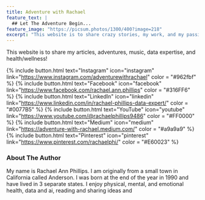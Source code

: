 ```yaml
---
title: Adventure with Rachael
feature_text: |
  ## Let The Adventure Begin...
feature_image: "https://picsum.photos/1300/400?image=218"
excerpt: "This website is to share crazy stories, my work, and my passions."
---
```


This website is to share my articles, adventures, music, data expertise, and health/wellness!

  {% include button.html text="Instagram" icon="instagram" link="https://www.instagram.com/adventurewithrachael" color = "#962fbf" %} {% include button.html text="Facebook" icon="facebook" link="https://www.facebook.com/rachael.ann.phillips" color = "#316FF6" %} {% include button.html text="LinkedIn" icon="linkedin" link="https://www.linkedin.com/in/rachael-phillips-data-expert/" color = "#0077B5" %} {% include button.html text="YouTube" icon="youtube" link="https://www.youtube.com/@rachaelphillips9486" color = "#FF0000" %} {% include button.html text="Medium" icon="medium" link="https://adventure-with-rachael.medium.com/" color = "#a9a9a9" %} {% include button.html text="Pinterest" icon="pinterest" link="https://www.pinterest.com/rachaelphi/" color = "#E60023" %} 

### About The Author

My name is Rachael Ann Phillips. I am originally from a small town in California called Anderson. I was born at the end of the year in 1990 and have lived in 3 separate states. I enjoy physical, mental, and emotional health, data and ai, reading and sharing ideas and 